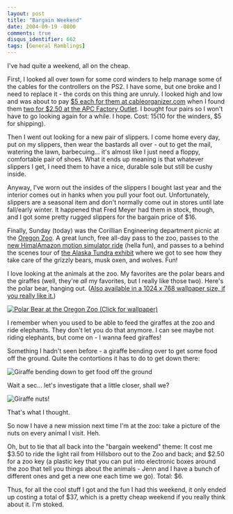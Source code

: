```yaml
---
layout: post
title: "Bargain Weekend"
date: 2004-09-19 -0800
comments: true
disqus_identifier: 662
tags: [General Ramblings]
---
```

I've had quite a weekend, all on the cheap.

 First, I looked all over town for some cord winders to help manage some
of the cables for the controllers on the PS2. I have some, but one broke
and I need to replace it - the cords on this thing are unruly. I looked
high and low and was about to pay [$5 each for them at
cableorganizer.com](http://cableorganizer.com/cord-it/) when I found
them [two for $2.50 at the APC Factory
Outlet](http://buy.apc.com/commerce/storefronts/factoryoutlet/default.asp?storefrontcode=apcfo&countrycode=us).
I bought four pairs so I won't have to go looking again for a while. I
hope. Cost: $15 ($10 for the winders, $5 for shipping).

 Then I went out looking for a new pair of slippers. I come home every
day, put on my slippers, then wear the bastards all over - out to get
the mail, watering the lawn, barbecuing... it's almost like I just need
a floppy, comfortable pair of shoes. What it ends up meaning is that
whatever slippers I get, I need them to have a nice, durable sole but
still be cushy inside.

 Anyway, I've worn out the insides of the slippers I bought last year
and the interior comes out in hanks when you pull your foot out.
Unfortunately, slippers are a seasonal item and don't normally come out
in stores until late fall/early winter. It happened that Fred Meyer had
them in stock, though, and I got some pretty rugged slippers for the
bargain price of $16.

 Finally, Sunday (today) was the Corillian Engineering department picnic
at the [Oregon Zoo](http://www.zooregon.org/). A great lunch, free
all-day pass to the zoo, passes to the [new HimalAmazon motion simulator
ride](http://www.zooregon.org/Simulator/Himalamazon/main.htm) (hella
fun), and passes to a behind the scenes tour of [the Alaska Tundra
exhibit](http://www.zooregon.org/Exhibits/alaska.htm) where we got to
see how they take care of the grizzly bears, musk oxen, and wolves.
Fun!

 I love looking at the animals at the zoo. My favorites are the polar
bears and the giraffes (well, they're *all* my favorites, but I really
like those two). Here's the polar bear, hanging out. ([Also available in
a 1024 x 768 wallpaper size, if you really like
it.](https://hyqi8g.blu.livefilestore.com/y2p9x8ylIKGpS-16qDPMXau09pOrfyp0siGQr8BN1GGH0Pmbbn-CeSuGDKnfKRByrDNnk_JvdnLeSxI4QBaMFewqztEsKFzgEEL6uqb50kGO3c/20040919polarbearlghn3.jpg?psid=1))

 [![Polar Bear at the Oregon Zoo (Click for
wallpaper)](https://hyqi8g.blu.livefilestore.com/y2phKJKRrnQtY1x6aEvF1tc7Z2oS6POhKKmm1z-Re4mPmkzloLR2UDAh12bfnNZ9L5H6fxIOCP8vSDewu3Z1tUFIH2C21ZrQbQ7CdpVZDsB9ew/20040919polarbearsmal1.jpg?psid=1)](https://hyqi8g.blu.livefilestore.com/y2p9x8ylIKGpS-16qDPMXau09pOrfyp0siGQr8BN1GGH0Pmbbn-CeSuGDKnfKRByrDNnk_JvdnLeSxI4QBaMFewqztEsKFzgEEL6uqb50kGO3c/20040919polarbearlghn3.jpg?psid=1)

 I remember when you used to be able to feed the giraffes at the zoo and
ride elephants. They don't let you do that anymore. I can see maybe not
riding elephants, but come on - I wanna feed giraffes!

 Something I hadn't seen before - a giraffe bending over to get some
food off the ground. Quite the contortions it has to do to get down
there:

 ![Giraffe bending down to get food off the
ground](https://hyqi8g.blu.livefilestore.com/y2pcxMYmedP4wQEAWWyi8p2MOv2_RFwDvrdWyVdRZRIESFsKtElwdU6eajfEXZ1OSz3X7YG5aEnk64JnuxtzwMA0ngWVYShMW-Jb1mrJYyFxH0/20040919giraffe02fm4.jpg?psid=1)

 Wait a sec... let's investigate that a little closer, shall we?

 ![Giraffe
nuts!](https://hyqi8g.blu.livefilestore.com/y2p9cfWJAunx3AbhC7WvcnnB171jVQsoO66x0N1ZIW2y8GAxtMEqn3pB7YIYCoFLWI91cWPu0pokmnDcoLEUdRqat2XHjtdybtQQ9f_R-4FEXI/20040919giraffe03rp7.jpg?psid=1)

 That's what I thought.

 So now I have a new mission next time I'm at the zoo: take a picture of
the nuts on every animal I visit. Heh.

 Oh, but to tie that all back into the "bargain weekend" theme: It cost
me $3.50 to ride the light rail from Hillsboro out to the Zoo and back;
and $2.50 for a zoo key (a plastic key that you can put into electronic
boxes around the zoo that tell you things about the animals - Jenn and I
have a bunch of different ones and get a new one each time we go).
Total: $6.

 Thus, for all the cool stuff I got and the fun I had this weekend, it
only ended up costing a total of $37, which is a pretty cheap weekend
if you really think about it. I'm stoked.

